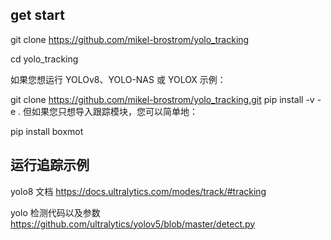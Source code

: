 

## get start

git clone https://github.com/mikel-brostrom/yolo_tracking

cd yolo_tracking

如果您想运行 YOLOv8、YOLO-NAS 或 YOLOX 示例：

git clone https://github.com/mikel-brostrom/yolo_tracking.git
pip install -v -e .
但如果您只想导入跟踪模块，您可以简单地：

pip install boxmot

## 运行追踪示例

yolo8 文档 https://docs.ultralytics.com/modes/track/#tracking

yolo 检测代码以及参数
https://github.com/ultralytics/yolov5/blob/master/detect.py


